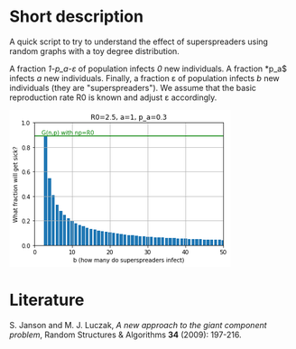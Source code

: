 # Short description

A quick script to try to understand the effect of superspreaders using random graphs with a toy degree distribution. 

A fraction *1-p_a-ε* of population infects *0* new individuals.
A fraction *p_a$ infects *a* new individuals. Finally, a fraction ε of population infects *b* new individuals (they are "superspreaders"). We assume that the basic reproduction rate R0 is known and adjust ε accordingly.

![Example chart](example.png "30% infect 1, 100ε% (the superspreaders) infect b, others infect 0")

# Literature

S. Janson and M. J. Luczak, *A new approach to the giant component problem*, Random Structures & Algorithms **34** (2009): 197-216.
